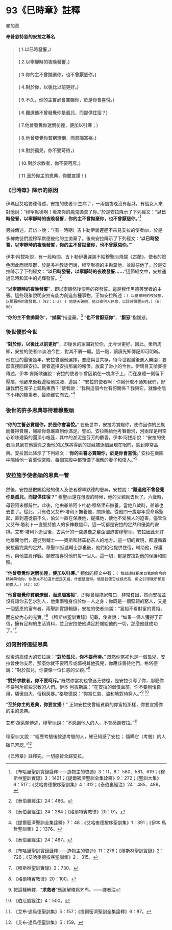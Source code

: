 # 93《巳時章》註釋

麥加章

**奉普慈特慈的安拉之尊名**

> #### ( 1.以巳時發誓，)
> #### ( 2.以寧靜時的夜晚發誓，)
> #### ( 3.你的主不曾拋棄你，也不曾厭惡你。) 
> #### ( 4.對於你，以後比以前更好。)
> #### ( 5.不久，你的主誓必會賞賜你，於是你會喜悅。)
> #### ( 6.難道他不曾發覺你是孤兒，而提供住宿？)
> #### ( 7.他曾發覺你迷惘彷徨，便加以引導；) 
> #### ( 8.他曾發覺你貧窮潦倒，而恩賜富裕。)
> #### ( 9.對於孤兒，你不要苛待，)
> #### ( 10.對於求教者，你不要呵斥，) 
> #### ( 11.至於你主的恩典，你要宣揚！)

### 《巳時章》降示的原因

伊瑪目艾哈麥德傳述，安拉的使者ﷺ生病了，一兩個夜晚沒有起牀。有個女人來對他說：“穆罕默德啊！看來你的魔鬼拋棄了你。”於是安拉降示了下列經文：“**以巳時發誓，以寧靜時的夜晚發誓，你的主不曾拋棄你，也不曾厭惡你。**”[^1] 

另據傳述，君岱卜說：“（有一時期）吉卜勒伊裏遲遲不來見安拉的使者ﷺ，於是多神教徒們說穆罕默德被他的主拋棄了。後來安拉降示了下列經文：‘**以巳時發誓，以寧靜時的夜晚發誓，你的主不曾拋棄你，也不曾厭惡你。**’”

伊本·阿拔斯說，有一段時間，吉卜勒伊裏遲遲不給穆聖ﷺ降諭《古蘭》，使者的臉色因此而很陰鬱，於是多神教徒們說，穆罕默德的主拋棄他，並厭惡他了。於是安拉降示了下列經文：“**以巳時發誓，以寧靜時的夜晚發誓……**”這節經文中，安拉通過巳時和其中的光輝發誓。[^2] 

“**以寧靜時的夜晚發誓**”，即以寧靜然後漆黑的夜發誓。這是穆佳黑德等學者的主張。這些現象說明安拉有能力創造各種事物。正如安拉所述：`( 以籠罩時的夜發誓，以顯著時的晝發誓。)（92：1-2）` `( 他使天破曉，他以夜供人休息，以計時設置日月。)（6：96）`

“**你的主不曾拋棄你**”，“**拋棄**”指遺棄。[^3] “**也不曾厭惡你**”，“**厭惡**”指惱怒。

### 後世優於今世

“**對於你，以後比以前更好**”，即後世的家園對於你，比今世更好。因此，衆所周知，安拉的使者ﷺ淡泊今世，對其不屑一顧。這一點，讀讀先知傳記即可明晰。他在世的最後幾年，安拉曾讓他選擇，要麼與世共存，待今世毀滅後進入樂園；要麼直接回歸安拉。使者選擇安拉那裏的報償，放棄了渺小的今世。伊瑪目艾哈麥德傳述，伊本·麥斯歐迪說：安拉的使者ﷺ曾因躺在一塊席子上，而在身體一側留下壓痕，他醒來後我邊給他搓腰，邊說： “安拉的使者啊！你爲什麼不通知我們，好讓我們在席子上鋪點東西？”使者說：“我與這個今世有何關係？我與它，就像樹陰下小棲的騎乘者，最終離它而去。”[^4] 

[^1]:《布哈里聖訓實錄詮釋——造物主的啓迪》3：11，8： 580、581、619；《穆斯林聖訓實錄》3：1421；《提爾密濟聖訓全集詮釋》9：272；《聖訓大集》6：517；《艾哈麥德按序聖訓集》4：312；《泰伯裏經注》24：485、486。

[^2]:《泰伯裏經注》24：486。

[^3]:《泰伯裏經注》24：284；《格爾特賓教律》20：91。


### 後世的許多恩典等待着穆聖ﷺ

“**你的主誓必賞賜你，於是你會喜悅。**” 在後世中，安拉將賞賜你，使你因你的民族而獲得賞賜，賜給你尊嚴直到你滿足。譬如，安拉賜給他考賽爾河，河兩岸是用空心珍珠建築的圓頂小帳篷，其中的淤泥是芬芳的麝香。伊本·阿拔斯說：“安拉的使者ﷺ見到在他歸真之後他的民族將得到的寶藏被逐個展現在眼前，感到非常高興。安拉因此降示了下列經文：‘**你的主誓必賞賜你，於是你會喜悅。**’ 安拉在樂園中賜給他一百萬個宮殿，每個宮殿中都預備了相應的妻子和僕人。”[^5] 

### 安拉施予使者ﷺ的恩典一瞥

然後，安拉歷數賜給他的僕人及使者穆罕默德的恩典，安拉說：“**難道他不曾發覺你是孤兒，而提供住宿？**” 穆聖ﷺ還在母腹的時候，他的父親就去世了。六歲時，母親阿米娜辭世。此後，他由爺爺阿卜杜勒·穆塔里布撫養。當他八歲時，爺爺也去世了。從此，只有伯父艾布·塔利卜撫養他，關照他。從他四十歲那年受命爲聖起，直到遷徙前不久，伯父一直在保護他，提攜他，使他不受族人的迫害，儘管伯父艾布·塔利卜一直堅持族人的多神教信仰。這一切都是安拉的定然和優美的安排。艾布·塔利卜逝世後，古萊什的一些愚蠢之輩企圖迫害穆聖ﷺ，安拉因此允許他離開他們，遷徙到輔士——奧斯和赫茲勒吉人的地方。這一切的實現，都遵循着安拉最完美的定然。穆聖ﷺ抵達輔士那裏後，他們給他提供住宿，輔助他，保護他，與他並肩作戰。願安拉喜悅他們每一個人。這一切，都是安拉對他的保護和關照。

“**他曾發覺你迷惘彷徨，便加以引導。**” 類似的經文中有：`( 我就這樣把來自我的命令的精神降給你，你原來不知道什麼是天經，什麼是信仰。但是我使它成爲光亮，用之引導我所願意的僕人。)（42：52）`

“**他曾發覺你貧窮潦倒，而恩賜富裕**”，即你曾經拖家帶口，非常貧困，然而安拉並沒有讓你去乞求別人，他集兩種身份於你一人之身：你既是一個堅韌的窮人，又是一個感恩的富有者。兩聖訓實錄輯錄，安拉的使者ﷺ說：“富裕不看財富的豐裕，而在於內心的充實。”[^6] 《穆斯林聖訓實錄》記載，使者說：“如果一個人獲得了正信，擁有足夠的生活資料，並且安拉使他滿足於賜給他的一切，那麼他就成功了。”[^7] 

### 如何對待這些恩典

然後清高偉大的安拉說：“**對於孤兒，你不要苛待。**” 既然你當初也是一個孤兒，安拉曾使你安居，那麼你就不要呵斥或鄙視其他孤兒，你應該善待他們。格塔德說：“對於孤兒，你要像一位仁慈的父親。”[^8] 

“**對於求教者，你不要呵斥。**”既然你當初也曾迷茫彷徨，是安拉引導了你，那麼你不要呵斥那些求教的人們。伊本·阿拔斯說：“在安拉的弱僕面前，你不要剛愎自用，驕傲自大，俗粗戾暴。”格塔德說：“你當仁慈、溫和地對待窮人。”[^9] [^10] 

“**至於你主的恩典，你要宣揚！**” 正如安拉使曾經貧窮的你富裕那樣，你要宣揚你的主的恩典。

艾布·胡萊賴傳述，穆聖ﷺ說：“不感謝他人的人，不會感謝安拉。”[^11] 

穆聖ﷺ又說：“經歷考驗後敘述考驗的人，確已知感了安拉； 隱瞞它（考驗）的人確已否認。”[^12] 

《巳時章》註釋完。一切感贊全歸安拉。

[^4]:《提爾密濟聖訓全集詮釋》7：48；《艾哈麥德按序聖訓集》1：391；《伊本·馬哲聖訓集》2：1376。

[^5]:《泰伯裏經注》24：487。

[^6]:《布哈里聖訓實錄詮釋——造物主的啓迪》11：276；《穆斯林聖訓實錄》2：726；《艾哈麥德按序聖訓集》2： 315。

[^7]:《穆斯林聖訓實錄》2：730。

[^8]:《格爾特賓教律》20：100。

[^9]:按這種解釋，“**求救者**”應該解釋爲乞丐。——譯者注

[^10]:《伯厄威經注》4：500。

[^11]:《艾布·達烏德聖訓集》5：157；《提爾密濟聖訓全集詮釋》6：87。

[^12]:《艾布·達烏德聖訓集》5：159。